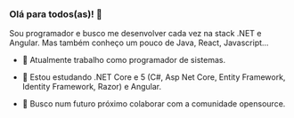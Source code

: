 ### Olá para todos(as)! 👋

Sou programador e busco me desenvolver cada vez na stack .NET e Angular.
Mas também conheço um pouco de Java, React, Javascript...

- 🔭 Atualmente trabalho como programador de sistemas.

- 🌱 Estou estudando .NET Core e 5 (C#, Asp Net Core, Entity Framework, Identity Framework, Razor) e Angular.

- 👯 Busco num futuro próximo colaborar com a comunidade opensource.

 
 


